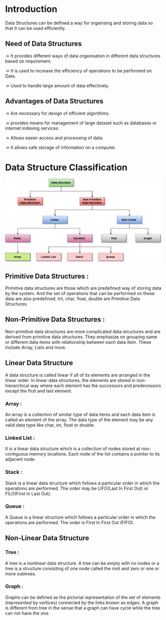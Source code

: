 # Introduction

Data Structures can be defined a way for organising and storing data so that it can be used efficiently.


## Need of Data Structures
-> It provides different ways of data organisation in different data structures based on requirement.

-> It is used to increase the efficiency of operations to be performed on Data.

-> Used to handle large amount of data effectively.


## Advantages of Data Structures
-> Are necessary for design of efficient algorithms.

-> provides means for management of large dataset such as databases or internet indexing services.

-> Allows easier access and processing of data.

-> It allows safe storage of information on a computer. 


# Data Structure Classification 
![Data Structure Classification](../images/ds-introduction.png)


## Primitive Data Structures :
Primitive data structures are those which are predefined way of storing data by the system. And the set of operations that can be performed on these data are also predefined.
Int, char, float, double are Primitive Data Structures.


## Non-Primitive Data Structures :
Non-primitive data structures are more complicated data structures and are derived from primitive data structures. They emphasize on grouping same or different data items with relationship between each data item.
These include Array, Lists and more.


## Linear Data Structure
A data structure is called linear if all of its elements are arranged in the linear order. In linear data structures, the elements are stored in non-hierarchical way where each element has the successors and predecessors except the first and last element.

### Array :
An array is a collection of similar type of data items and each data item is called an element of the array. The data type of the element may be any valid data type like char, int, float or double.

### Linked List :
It is a linear data structure which is a collection of nodes stored at non-contiguous memory locations. Each node of the list contains a pointer to its adjacent node.

### Stack :
Stack is a linear data structure which follows a particular order in which the operations are performed. The order may be LIFO(Last In First Out) or FILO(First In Last Out).

### Queue :
A Queue is a linear structure which follows a particular order in which the operations are performed. The order is First In First Out (FIFO).


## Non-Linear Data Structure

### Tree :
A tree is a nonlinear data structure. A tree can be empty with no nodes or a tree is a structure consisting of one node called the root and zero or one or more subtrees.

### Graph :
Graphs can be defined as the pictorial representation of the set of elements (represented by vertices) connected by the links known as edges. A graph is different from tree in the sense that a graph can have cycle while the tree can not have the one.
